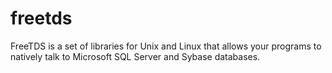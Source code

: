 # freetds
FreeTDS is a set of libraries for Unix and Linux that allows your programs to natively talk to Microsoft SQL Server and Sybase databases.
